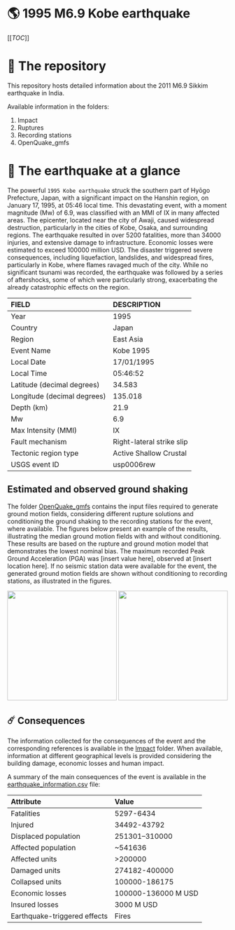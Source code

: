 # 🌎 1995 M6.9 Kobe earthquake
[[_TOC_]]

# 📂 The repository

This repository hosts detailed information about the 2011 M6.9 Sikkim earthquake in India.

Available information in the folders:

1. Impact
2. Ruptures
3. Recording stations
4. OpenQuake_gmfs


# 🚀 The earthquake at a glance 

The powerful `1995 Kobe earthquake` struck the southern part of Hyōgo Prefecture, Japan, with a significant impact on the Hanshin region, on January 17, 1995, at 05:46 local time. This devastating event, with a moment magnitude (Mw) of 6.9, was classified with an MMI of IX in many affected areas. The epicenter, located near the city of Awaji, caused widespread destruction, particularly in the cities of Kobe, Osaka, and surrounding regions. The earthquake resulted in over 5200 fatalities, more than 34000 injuries, and extensive damage to infrastructure. Economic losses were estimated to exceed 100000 million USD. The disaster triggered severe consequences, including liquefaction, landslides, and widespread fires, particularly in Kobe, where flames ravaged much of the city. While no significant tsunami was recorded, the earthquake was followed by a series of aftershocks, some of which were particularly strong, exacerbating the already catastrophic effects on the region.

| FIELD | DESCRIPTION |
|:-------|:-------------|
| Year | 1995 |
| Country | Japan |
| Region | East Asia |
| Event Name | Kobe 1995 |
| Local Date | 17/01/1995 |
| Local Time | 05:46:52 |
| Latitude (decimal degrees) | 34.583 |
| Longitude (decimal degrees) | 135.018 |
| Depth (km) | 21.9 |
| Mw | 6.9 |
| Max Intensity (MMI) | IX |
| Fault mechanism | Right-lateral strike slip |
| Tectonic region type | Active Shallow Crustal |
| USGS event ID | usp0006rew |

## Estimated and observed ground shaking

The folder [OpenQuake_gmfs](./OpenQuake_gmfs/) contains the input files required to generate ground motion fields, considering different rupture solutions and conditioning the ground shaking to the recording stations for the event, where available. The figures below present an example of the results, illustrating the median ground motion fields with and without conditioning. These results are based on the rupture and ground motion model that demonstrates the lowest nominal bias. The maximum recorded Peak Ground Acceleration (PGA) was [insert value here], observed at [insert location here]. If no seismic station data were available for the event, the generated ground motion fields are shown without conditioning to recording stations, as illustrated in the figures.

<img src="./4_OpenQuake_gmfs/median_gmf_stations_none.png" height="250">
<img src="./4_OpenQuake_gmfs/median_gmf_stations_seismic.png" height="250">

## ☄️ Consequences

The information collected for the consequences of the event and the corresponding references is available in the [Impact](./Impact) folder. When available, information at different geographical levels is provided considering the building damage, economic losses and human impact.

A summary of the main consequences of the event is available in the [earthquake_information.csv](./earthquake_information.csv) file:

| Attribute | Value |
|:-------|:-------------|
| Fatalities | 5297-6434 |
| Injured | 34492-43792 |
| Displaced population | 251301–310000 |
| Affected population | ~541636 |
| Affected units | >200000 |
| Damaged units | 274182-400000 |
| Collapsed units | 100000-186175 |
| Economic losses | 100000-136000 M USD |
| Insured losses | 3000 M USD |
| Earthquake-triggered effects | Fires |